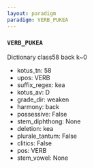 ```yaml
---
layout: paradigm
paradigm: VERB_PUKEA
---
```

### ` VERB_PUKEA `

Dictionary class58 back k~0
* kotus_tn: 58
* upos: VERB
* suffix_regex: kea
* kotus_av: D
* grade_dir: weaken
* harmony: back
* possessive: False
* stem_diphthong: None
* deletion: kea
* plurale_tantum: False
* clitics: False
* pos: VERB
* stem_vowel: None
